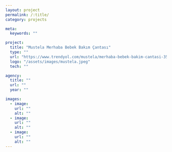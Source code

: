 ```yaml
---
layout: project
permalink: /:title/
category: projects

meta:
  keywords: ""

project:
  title: "Mustela Merhaba Bebek Bakım Çantası"
  type: ""
  url: "https://www.trendyol.com/mustela/merhaba-bebek-bakim-cantasi-3504105015725-p-597257?boutiqueId=200717"
  logo: "/assets/images/mustela.jpeg"
  tech: ""

agency:
  title: ""
  url: ""
  year: ""

images:
  - image:
    url: ""
    alt: ""
  - image:
    url: ""
    alt: ""
  - image:
    url: ""
    alt: ""
---
```

<p></p>
